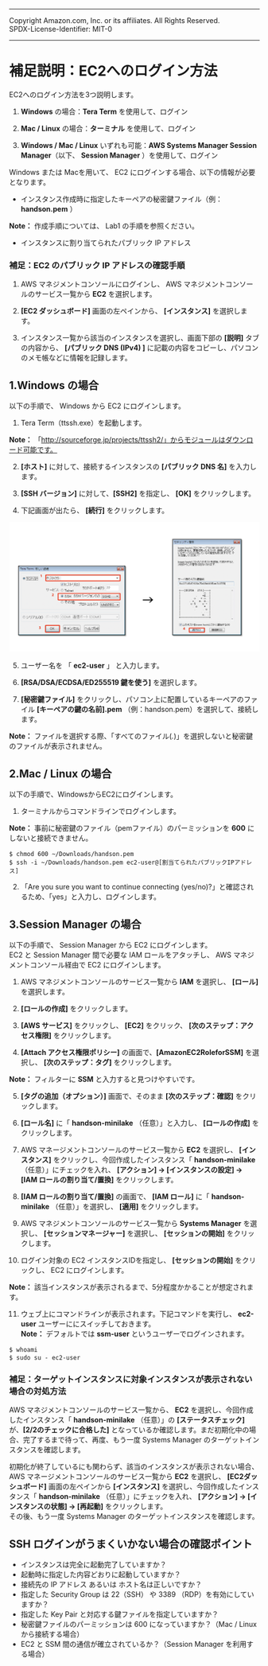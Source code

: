 ------------------------------------------------------------------------------------
Copyright <first-edit-year> Amazon.com, Inc. or its affiliates. All Rights Reserved.  
SPDX-License-Identifier: MIT-0

------------------------------------------------------------------------------------


# 補足説明：EC2へのログイン方法 
EC2へのログイン方法を3つ説明します。  

 1. **Windows** の場合：**Tera Term** を使用して、ログイン  

 2. **Mac / Linux** の場合：**ターミナル** を使用して、ログイン  

 3. **Windows / Mac / Linux** いずれも可能：**AWS Systems Manager Session Manager**（以下、 **Session Manager** ）を使用して、ログイン  

Windows または Macを用いて、 EC2 にログインする場合、以下の情報が必要となります。

 - インスタンス作成時に指定したキーペアの秘密鍵ファイル（例：**handson.pem** ）  
 
  **Note：** 作成手順については、 Lab1 の手順を参照ください。
  
 - インスタンスに割り当てられたパブリック IP アドレス

 ### 補足：EC2 のパブリック IP アドレスの確認手順
  1. AWS マネジメントコンソールにログインし、 AWS マネジメントコンソールのサービス一覧から **EC2** を選択します。

  2. **[EC2 ダッシュボード]** 画面の左ペインから、 **[インスタンス]** を選択します。

  3. インスタンス一覧から該当のインスタンスを選択し、画面下部の **[説明]** タブの内容から、 **[パブリック DNS (IPv4)
]** に記載の内容をコピーし、パソコンのメモ帳などに情報を記録します。


## 1.Windows の場合

以下の手順で、 Windows から EC2 にログインします。  

 1. Tera Term（ttssh.exe）を起動します。   

 **Note：** 「http://sourceforge.jp/projects/ttssh2/」からモジュールはダウンロード可能です。

 2. **[ホスト]** に対して、接続するインスタンスの **[パブリック DNS 名]** を入力します。  

 3. **[SSH バージョン]** に対して、**[SSH2]** を指定し、 **[OK]** をクリックします。  

 4. 下記画面が出たら、 **[続行]** をクリックします。  
 <img src="images/windows_login_ec2_capture01.png">  

 5. ユーザー名を 「 **ec2-user** 」 と入力します。  

 6. **[RSA/DSA/ECDSA/ED255519 鍵を使う]** を選択します。  

 7. **[秘密鍵ファイル]** をクリックし、パソコン上に配置しているキーペアのファイル **[キーペアの鍵の名前].pem** （例：handson.pem）を選択して、接続します。  

 **Note：** ファイルを選択する際、「すべてのファイル(*.*)」を選択しないと秘密鍵のファイルが表示されません。


## 2.Mac / Linux の場合

以下の手順で、WindowsからEC2にログインします。  

 1. ターミナルからコマンドラインでログインします。  

 **Note：** 事前に秘密鍵のファイル（pemファイル）のパーミッションを **600** にしないと接続できません。
 
 ```
 $ chmod 600 ~/Downloads/handson.pem
 $ ssh -i ~/Downloads/handson.pem ec2-user@[割当てられたパブリックIPアドレス]
 ```
 
 2. 「Are you sure you want to continue connecting (yes/no)?」と確認されるため、「yes」と入力し、ログインします。 

 
## 3.Session Manager の場合

以下の手順で、 Session Manager から EC2 にログインします。  
EC2 と Session Manager 間で必要な IAM ロールをアタッチし、 AWS マネジメントコンソール経由で EC2 にログインします。  

 1. AWS マネジメントコンソールのサービス一覧から **IAM** を選択し、 **[ロール]** を選択します。  

 2. **[ロールの作成]** をクリックします。  

 3. **[AWS サービス]** をクリックし、 **[EC2]** をクリック、 **[次のステップ：アクセス権限]** をクリックします。  

 4. **[Attach アクセス権限ポリシー]** の画面で、**[AmazonEC2RoleforSSM]** を選択し、 **[次のステップ：タグ]** をクリックします。  

  **Note：** フィルターに **SSM** と入力すると見つけやすいです。

 5. **[タグの追加（オプション）]** 画面で、そのまま **[次のステップ：確認]** をクリックします。

 6. **[ロール名]** に「 **handson-minilake** （任意）」と入力し、 **[ロールの作成]** をクリックします。

 7. AWS マネージメントコンソールのサービス一覧から **EC2** を選択し、 **[インスタンス]** をクリックし、今回作成したインスタンス「 **handson-minilake** （任意）」にチェックを入れ、 **[アクション] → [インスタンスの設定] → [IAM ロールの割り当て/置換]** をクリックします。

 8. **[IAM ロールの割り当て/置換]** の画面で、 **[IAM ロール]** に「 **handson-minilake** （任意）」を選択し、 **[適用]** をクリックします。

 9. AWS マネジメントコンソールのサービス一覧から **Systems Manager** を選択し、 **[セッションマネージャー]** を選択し、 **[セッションの開始]** をクリックします。  

 10. ログイン対象の EC2 インスタンスIDを指定し、 **[セッションの開始]** をクリックし、 EC2 にログインします。  

  **Note：** 該当インスタンスが表示されるまで、5分程度かかることが想定されます。

 11. ウェブ上にコマンドラインが表示されます。下記コマンドを実行し、 **ec2-user** ユーザーににスイッチしておきます。    
  **Note：** デフォルトでは **ssm-user** というユーザーでログインされます。 
  
 ```
 $ whoami
 $ sudo su - ec2-user
 ```
 
 
### 補足：ターゲットインスタンスに対象インスタンスが表示されない場合の対処方法  

AWS マネジメントコンソールのサービス一覧から、 **EC2** を選択し、今回作成したインスタンス「 **handson-minilake** （任意）」の **[ステータスチェック]** が、**[2/2のチェックに合格した]** となっているか確認します。まだ初期化中の場合、完了するまで待って、再度、もう一度 Systems Manager のターゲットインスタンスを確認します。  
 
初期化が終了しているにも関わらず、該当のインスタンスが表示されない場合、 AWS マネージメントコンソールのサービス一覧から **EC2** を選択し、 **[EC2ダッシュボード]** 画面の左ペインから **[インスタンス]** を選択し、今回作成したインスタンス「 **handson-minilake** （任意）」にチェックを入れ、 **[アクション] → [インスタンスの状態] → [再起動]** をクリックします。  
その後、もう一度 Systems Manager のターゲットインスタンスを確認します。


## SSH ログインがうまくいかない場合の確認ポイント
 - インスタンスは完全に起動完了していますか？
 - 起動時に指定した内容どおりに起動していますか？
 - 接続先の IP アドレス あるいは ホスト名は正しいですか？
 - 指定した Security Group は 22（SSH） や 3389 （RDP）を有効にしていますか？
 - 指定した Key Pair と対応する鍵ファイルを指定していますか？
 - 秘密鍵ファイルのパーミッションは 600 になっていますか？（Mac / Linux から接続する場合）
 - EC2 と SSM 間の通信が確立されているか？（Session Manager を利用する場合）


